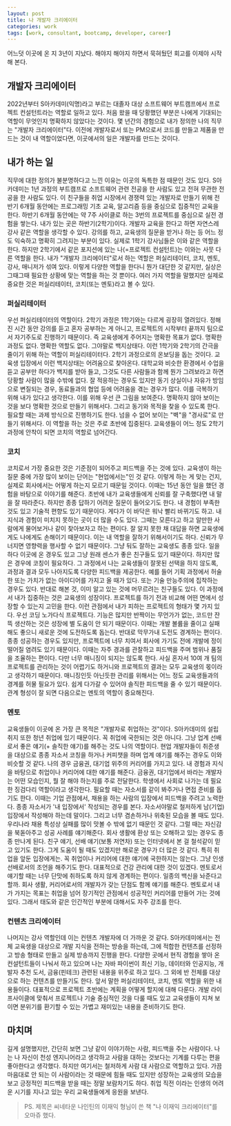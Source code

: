 ```yaml
---
layout: post
title: 나 개발자 크리에이터
categories: work
tags: [work, consultant, bootcamp, developer, career]
---
```


어느덧 이곳에 온 지 3년이 지났다. 해야지 해야지 하면서 묵혀뒀던 회고를 이제야 시작해 본다.

## 개발자 크리에이터

2022년부터 S아카데미(익명)라고 부르는 대졸자 대상 소프트웨어 부트캠프에서 프로젝트 컨설턴트라는 역할로 일하고 있다. 처음 왔을 때 당황했던 부분은 나에게 기대되는 역할이 무엇인지 명확하지 않았다는 것이다.
몇 년간의 경험으로 내가 정의한 나의 직무는 "개발자 크리에이터"다. 이전에 개발자로서 또는 PM으로서 코드를 만들고 제품을 만드는 것이 내 역할이었다면, 이곳에서의 일은 개발자를 만드는 것이다.

## 내가 하는 일

직무에 대한 정의가 불분명하다고 느낀 이유는 이곳의 독특한 점 때문인 것도 있다. S아카데미는 1년 과정의 부트캠프로 소프트웨어 관련 전공을 한 사람도 있고 전혀 무관한 전공을 한 사람도 있다. 이 친구들을 취업 시장에서 경쟁력 있는 개발자로 만들기 위해 전반기 6개월 동안에는 프로그래밍 기초 교육, 알고리즘 등을 중심으로 집중적인 교육을 한다. 하반기 6개월 동안에는 약 7주 사이클로 하는 3번의 프로젝트를 중심으로 실전 경험을 쌓는다. 내가 있는 곳은 하반기(2학기)이다.
개발자 교육을 한다고 하면 자연스레 강사 같은 역할을 생각할 수 있다. 강의를 하고, 교육생의 질문을 받거나 하는 등 어느 정도 익숙하고 명확히 그려지는 부분이 있다. 실제로 1학기 강사님들은 이와 같은 역할을 한다. 하지만 2학기에서 같은 포지션에 있는 나(=프로젝트 컨설턴트)는 이와는 사뭇 다른 역할을 한다.
내가 "개발자 크리에이터"로서 하는 역할은 퍼실리테이터, 코치, 멘토, 강사, 매니저가 섞여 있다. 이렇게 다양한 역할을 한다니 뭔가 대단한 것 같지만, 실상은 그때그때 필요한 상황에 맞는 역할을 하는 것 뿐이다. 여러 가지 역할을 말했지만 실제로 중요한 것은 퍼실리테이터, 코치(또는 멘토)라고 볼 수 있다.

### 퍼실리테이터

우선 퍼실리테이터의 역할이다. 2학기 과정은 1학기와는 다르게 굉장히 열려있다. 정해진 시간 동안 강의를 듣고 혼자 공부하는 게 아니고, 프로젝트의 시작부터 끝까지 팀으로서 자기주도로 진행하기 때문이다. 즉 교육생에게 주어지는 명확한 목표가 없다. 명확한 과정도 없다. 명확한 역할도 없다. 그야말로 백지상태다. 이런 1학기와 2학기의 간극을 줄이기 위해 하는 역할이 퍼실리테이터다. 2학기 과정으로의 온보딩을 돕는 것이다. 교육생 입장에서 이런 백지상태는 어려움으로 찾아온다. 대학교와 비슷한 환경에서 수업을 듣고 공부만 하다가 백지를 받아 들고, 그것도 다른 사람들과 함께 뭔가 그려보라고 하면 당황할 사람이 많을 수밖에 없다. 잘 적응하는 경우도 있지만 동기 상실이나 자유가 방임으로 변질되는 경우, 동료들과의 협업 등에 어려움을 겪는 경우가 많다. 이를 극복하기 위해 내가 있다고 생각한다. 이를 위해 우선 큰 그림을 보여준다. 명확하지 않아 보이는 것을 보다 명확한 것으로 만들기 위해서다. 그리고 동기와 목적을 찾을 수 있도록 한다. 필요할 때는 과제 방식으로 진행하기도 한다. 넘을 수 없어 보이는 "벽"을 "경사로"로 만들기 위해서다. 이 역할을 하는 것은 주로 초반에 집중된다. 교육생들이 어느 정도 2학기 과정에 안착이 되면 코치의 역할로 넘어간다.

### 코치

코치로서 가장 중요한 것은 기준점이 되어주고 피드백을 주는 것에 있다. 교육생이 하는 질문 중에 가장 많이 보이는 단어는 "현업에서는"인 것 같다. 이렇게 하는 게 맞는 건지, 실제로 회사에서는 어떻게 하는지 모르기 때문일 것이다. 이때는 15년 동안 일을 했던 경험을 바탕으로 이야기를 해준다. 초반에 내가 교육생들에게 신뢰를 잘 구축했다면 내 말을 잘 따라준다. 하지만 종종 답하기 어려운 질문이 들어오기도 한다. 내 경험이 부족한 것도 있고 기술적 편향도 있기 때문이다. 게다가 이 바닥은 워낙 빨리 바뀌기도 하고. 내 지식과 경험이 미치지 못하는 곳이 더 많을 수도 있다. 그때는 모른다고 하고 알만한 사람에게 물어보거나 같이 찾아보자고 하는 편이다. 잘 알지 못한 채 대답을 하면 교육생에게도 나에게도 손해이기 때문이다. 이는 내 역할을 잘하기 위해서이기도 하다. 신뢰가 무너지면 영향력을 행사할 수 없기 때문이다. 그냥 둬도 잘하는 교육생도 종종 있다. 일을 하다 이곳에 온 경우도 있고 그냥 원래 센스가 좋은 친구들도 있기 때문이다. 하지만 많은 경우에 코칭이 필요하다. 그 과정에서 나는 교육생들이 잘못된 선택을 하지 않도록, 과정과 결과 모두 나아지도록 다양한 피드백을 제공한다. 예를 들어 기획 과정에서 허술한 또는 가치가 없는 아이디어를 가지고 올 때가 있다. 또는 기술 만능주의에 집착하는 경우도 있다. 반대로 해본 것, 이미 알고 있는 것에 머무르려는 친구들도 있다. 이 과정에서 내가 집중하는 것은 교육생의 성장이다. 프로젝트를 하기 전과 비교해 어떤 면에서 성장할 수 있는지 고민을 한다. 이런 관점에서 내가 피하는 프로젝트의 형태가 몇 가지 있다. 우선 코딩 노가다식 프로젝트다. 기능은 많지만 반짝이는 무언가가 없는, 코드만 잔뜩 생산하는 것은 성장에 별 도움이 안 되기 때문이다. 이때는 개발 볼륨을 줄이고 실패해도 좋으니 새로운 것에 도전하도록 돕는다. 반대로 막무가내 도전도 경계하는 편이다. 종종 성공하는 경우도 있지만, 프로젝트에 너무 치여서 회사에 가기도 전에 개발에 정이 떨어질 염려도 있기 때문이다. 이때는 자주 경과를 관찰하고 피드백을 주며 범위나 품질을 조율하는 편이다. 다만 너무 매니징이 되지는 않도록 한다. 사실 혼자서 10여 개 팀의 프로젝트를 관리하는 것이 어렵기도 하거니와 프로젝트의 결과는 모두 교육생의 몫이라고 생각하기 때문이다. 매니징인듯 아닌듯한 관리를 위해서는 어느 정도 교육생들과의 경계를 허물 필요가 있다. 쉽게 다가갈 수 있어야 솔직한 피드백을 줄 수 있기 때문이다. 관계 형성이 잘 되면 다음으로는 멘토의 역할이 중요해진다.

### 멘토

교육생들이 이곳에 온 가장 큰 목적은 "개발자로 취업하는 것"이다. S아카데미의 설립 취지 또한 청년 취업에 있기 때문이다. 꼭 취업에 국한되는 것은 아니다. 그냥 업계 선배로서 좋은 얘기(+ 솔직한 얘기)를 해주는 것도 나의 역할이다. 현업 개발자들이 취준생을 대상으로 종종 자소서 코칭을 하거나 커피챗을 하며 업계 얘기를 해주는 경우도 이와 비슷할 것 같다. 나의 경우 금융권, 대기업 위주의 커리어를 가지고 있다. 내 경험과 지식을 바탕으로 취업이나 커리어에 대한 얘기를 해준다. 금융권, 대기업에서 바라는 개발자는 어떤 모습인지, 뭘 잘 해야 하는지를 주로 전달한다. 학생에서 사회로 나가는 데 필요한 징검다리 역할이라고 생각한다. 필요할 때는 자소서를 같이 봐주거나 면접 준비를 돕기도 한다. 이때는 기업 관점에서, 채용을 하는 사람의 입장에서 피드백을 주려고 노력한다. 종종 자소서가 '내 입장에서' 작성되는 경우를 본다. 자소서야말로 철저하게 남(기업) 입장에서 작성해야 하는데 말이다. 그리고 너무 겸손하거나 위축된 모습을 볼 때도 있다. 우리나라 채용 특성상 실패를 많이 맛볼 수 밖에 없기 때문인 것 같다. 그럴 때는 자신감을 북돋아주고 성공 사례를 얘기해준다. 회사 생활에 환상 또는 오해하고 있는 경우도 종종 만나게 된다. 친구 얘기, 선배 얘기(보통 저연차) 또는 인터넷에서 본 걸 철석같이 믿고 있기도 한다. 그게 도움이 될 때도 있겠지만 해로운 경우가 더 많은 것 같다. 특히 취업을 앞둔 입장에게는. 꼭 취업이나 커리어에 대한 얘기에 국한하지는 않는다. 그냥 인생 선배로서의 조언을 해주기도 한다. 대표적으로 건강 관리에 대한 것이 있겠다. 멘토로서 얘기할 때는 너무 단맛에 취하도록 하지 않게 경계하는 편이다. 일종의 백신을 놔준다고 할까. 회사 생활, 커리어로서의 개발자가 갖는 단점도 함께 얘기를 해준다. 멘토로서 내가 가지는 목표는 취업을 넘어 장기적인 관점에서 성공적인 커리어를 만들어 가는 것에 있다. 그래서 태도와 같은 인간적인 부분에 대해서도 자주 강조를 한다.

### 컨텐츠 크리에이터

나머지는 강사 역할인데 이는 컨텐츠 개발자에 더 가까운 것 같다. S아카데미에서는 전체 교육생을 대상으로 개발 지식을 전하는 방송을 하는데, 그에 적합한 컨텐츠를 선정하고 방송 형태로 만들고 실제 방송까지 진행을 한다. 다양한 곳에서 현직 경험을 쌓아 온 컨설턴트들이 나눠서 하고 있으며 나는 자바 파이썬이 최신 기능, 데이터와 인공지능, 개발자 추천 도서, 금융(핀테크) 관련된 내용을 위주로 하고 있다. 그 외에 반 전체를 대상으로 하는 컨텐츠를 만들기도 한다. 앞서 말한 퍼실리테이터, 코치, 멘토 역할을 위한 내용들이다. 대표적으로 프로젝트 초반에는 계획을 어떻게 할지에 대해 다룬다. 개발 라이프사이클에 맞춰서 프로젝트나 기술 중심적인 것을 다룰 때도 있고 교육생들이 지쳐 보이면 분위기를 환기할 수 있는 가볍고 재미있는 내용을 준비하기도 한다.

## 마치며

길게 설명했지만, 간단히 보면 그냥 같이 이야기하는 사람, 피드백을 주는 사람이다. 나는 나 자신이 천성 엔지니어라고 생각하고 사람을 대하는 것보다는 기계를 다루는 편을 좋아한다고 생각했다. 하지만 여기서는 철저하게 사람 대 사람으로 역할하고 있다. 가끔 마음대로 안 되는 이 사람이라는 것 때문에 힘들 때도 있지만 성장하는 교육생의 모습을 보고 긍정적인 피드백을 받을 때는 정말 보람차기도 하다.
취업 직전 이라는 인생의 어려운 시기를 지나고 있는 우리 교육생들에게 응원을 보낸다.

> PS. 제목은 씨네타운 나인틴의 이재익 형님이 쓴 책 "나 이재익 크리에이터"를 오마쥬 했다.